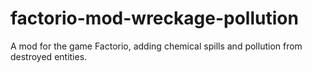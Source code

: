 # factorio-mod-wreckage-pollution
A mod for the game Factorio, adding chemical spills and pollution from destroyed entities.
